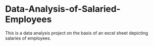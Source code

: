 # Data-Analysis-of-Salaried-Employees
This is a data analysis project on the basis of an excel sheet depicting salaries of employees. 
